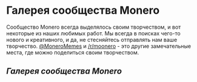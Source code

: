 # Галерея сообщества Monero

Сообщество Monero всегда выделялось своим творчеством, и вот некоторые из наших любимых работ. Мы всегда в поисках чего-то нового и креативного, и да, не стесняйтесь отправлять нам ваше творчество. [@MoneroMemes](https://twitter.com/MoneroMemes) и [/r/moonero](https://www.reddit.com/r/moonero/) - это другие замечательные места, где можно поделиться своим творчеством.

_Галерея сообщества Monero_
---
